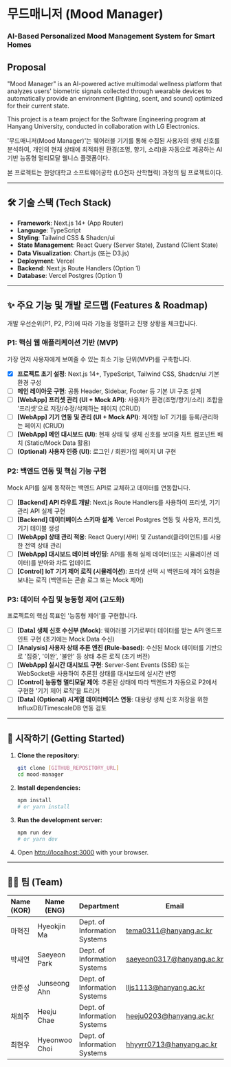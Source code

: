 # 무드매니저 (Mood Manager)


### AI-Based Personalized Mood Management System for Smart Homes


## Proposal

"Mood Manager" is an AI-powered active multimodal wellness platform that analyzes users' biometric signals collected through wearable devices to automatically provide an environment (lighting, scent, and sound) optimized for their current state.

This project is a team project for the Software Engineering program at Hanyang University, conducted in collaboration with LG Electronics.

'무드매니저(Mood Manager)'는 웨어러블 기기를 통해 수집된 사용자의 생체 신호를 분석하여, 개인의 현재 상태에 최적화된 환경(조명, 향기, 소리)을 자동으로 제공하는 AI 기반 능동형 멀티모달 웰니스 플랫폼이다.

본 프로젝트는 한양대학교 소프트웨어공학 (LG전자 산학협력) 과정의 팀 프로젝트이다.

---

## 🛠️ 기술 스택 (Tech Stack)

* **Framework**: Next.js 14+ (App Router)
* **Language**: TypeScript
* **Styling**: Tailwind CSS & Shadcn/ui
* **State Management**: React Query (Server State), Zustand (Client State)
* **Data Visualization**: Chart.js (또는 D3.js)
* **Deployment**: Vercel
* **Backend**: Next.js Route Handlers (Option 1)
* **Database**: Vercel Postgres (Option 1)

---

## ✨ 주요 기능 및 개발 로드맵 (Features & Roadmap)

개발 우선순위(P1, P2, P3)에 따라 기능을 정렬하고 진행 상황을 체크합니다.

### P1: 핵심 웹 애플리케이션 기반 (MVP)

가장 먼저 사용자에게 보여줄 수 있는 최소 기능 단위(MVP)를 구축합니다.

* [x] **프로젝트 초기 설정**: Next.js 14+, TypeScript, Tailwind CSS, Shadcn/ui 기본 환경 구성
* [ ] **메인 레이아웃 구현**: 공통 Header, Sidebar, Footer 등 기본 UI 구조 설계
* [ ] **[WebApp] 프리셋 관리 (UI + Mock API)**: 사용자가 환경(조명/향기/소리) 조합을 '프리셋'으로 저장/수정/삭제하는 페이지 (CRUD)
* [ ] **[WebApp] 기기 연동 및 관리 (UI + Mock API)**: 제어할 IoT 기기를 등록/관리하는 페이지 (CRUD)
* [ ] **[WebApp] 메인 대시보드 (UI)**: 현재 상태 및 생체 신호를 보여줄 차트 컴포넌트 배치 (Static/Mock Data 활용)
* [ ] **(Optional) 사용자 인증 (UI)**: 로그인 / 회원가입 페이지 UI 구현

### P2: 백엔드 연동 및 핵심 기능 구현

Mock API를 실제 동작하는 백엔드 API로 교체하고 데이터를 연동합니다.

* [ ] **[Backend] API 라우트 개발**: Next.js Route Handlers를 사용하여 프리셋, 기기 관리 API 실제 구현
* [ ] **[Backend] 데이터베이스 스키마 설계**: Vercel Postgres 연동 및 사용자, 프리셋, 기기 테이블 생성
* [ ] **[WebApp] 상태 관리 적용**: React Query(서버) 및 Zustand(클라이언트)를 사용한 전역 상태 관리
* [ ] **[WebApp] 대시보드 데이터 바인딩**: API를 통해 실제 데이터(또는 시뮬레이션 데이터)를 받아와 차트 업데이트
* [ ] **[Control] IoT 기기 제어 로직 (시뮬레이션)**: 프리셋 선택 시 백엔드에 제어 요청을 보내는 로직 (백엔드는 콘솔 로그 또는 Mock 제어)

### P3: 데이터 수집 및 능동형 제어 (고도화)

프로젝트의 핵심 목표인 '능동형 제어'를 구현합니다.

* [ ] **[Data] 생체 신호 수신부 (Mock)**: 웨어러블 기기로부터 데이터를 받는 API 엔드포인트 구현 (초기에는 Mock Data 수신)
* [ ] **[Analysis] 사용자 상태 추론 엔진 (Rule-based)**: 수신된 Mock 데이터를 기반으로 '집중', '이완', '불안' 등 상태 추론 로직 (초기 버전)
* [ ] **[WebApp] 실시간 대시보드 구현**: Server-Sent Events (SSE) 또는 WebSocket을 사용하여 추론된 상태를 대시보드에 실시간 반영
* [ ] **[Control] 능동형 멀티모달 제어**: 추론된 상태에 따라 백엔드가 자동으로 P2에서 구현한 '기기 제어 로직'을 트리거
* [ ] **[Data] (Optional) 시계열 데이터베이스 연동**: 대용량 생체 신호 저장을 위한 InfluxDB/TimescaleDB 연동 검토

---

## 🚀 시작하기 (Getting Started)

1.  **Clone the repository:**
    ```bash
    git clone [GITHUB_REPOSITORY_URL]
    cd mood-manager
    ```

2.  **Install dependencies:**
    ```bash
    npm install
    # or yarn install
    ```

3.  **Run the development server:**
    ```bash
    npm run dev
    # or yarn dev
    ```

4.  Open [http://localhost:3000](http://localhost:3000) with your browser.

---

## 👨‍💻 팀 (Team)

| Name (KOR) | Name (ENG) | Department | Email |
|-------------|-------------|-------------|-----------------------------|
| 마혁진 | Hyeokjin Ma | Dept. of Information Systems | tema0311@hanyang.ac.kr |
| 박새연 | Saeyeon Park | Dept. of Information Systems | saeyeon0317@hanyang.ac.kr |
| 안준성 | Junseong Ahn | Dept. of Information Systems | lljs1113@hanyang.ac.kr |
| 채희주 | Heeju Chae | Dept. of Information Systems | heeju0203@hanyang.ac.kr |
| 최현우 | Hyeonwoo Choi | Dept. of Information Systems | hhyyrr0713@hanyang.ac.kr |

